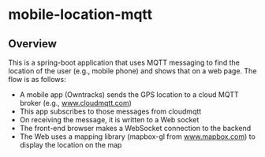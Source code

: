 # mobile-location-mqtt
## Overview
This is a spring-boot application that uses MQTT messaging to find the location of the user (e.g., mobile phone) and shows that on a web page.
The flow is as follows:
- A mobile app (Owntracks) sends the GPS location to a cloud MQTT broker (e.g., www.cloudmqtt.com)
- This app subscribes to those messages from cloudmqtt
- On receiving the message, it is written to a Web socket
- The front-end browser makes a WebSocket connection to the backend
- The Web uses a mapping library (mapbox-gl from www.mapbox.com) to display the location on the map
